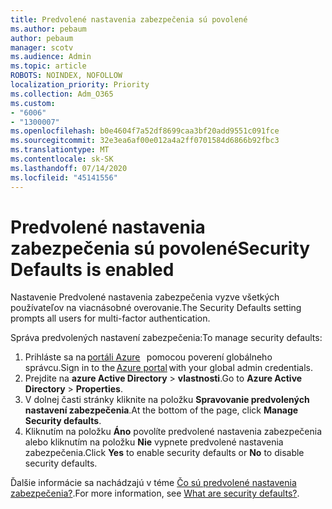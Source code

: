 ```yaml
---
title: Predvolené nastavenia zabezpečenia sú povolené
ms.author: pebaum
author: pebaum
manager: scotv
ms.audience: Admin
ms.topic: article
ROBOTS: NOINDEX, NOFOLLOW
localization_priority: Priority
ms.collection: Adm_O365
ms.custom:
- "6006"
- "1300007"
ms.openlocfilehash: b0e4604f7a52df8699caa3bf20add9551c091fce
ms.sourcegitcommit: 32e3ea6af00e012a4a2ff0701584d6866b92fbc3
ms.translationtype: MT
ms.contentlocale: sk-SK
ms.lasthandoff: 07/14/2020
ms.locfileid: "45141556"
---
```

# <a name="security-defaults-is-enabled"></a><span data-ttu-id="e7544-102">Predvolené nastavenia zabezpečenia sú povolené</span><span class="sxs-lookup"><span data-stu-id="e7544-102">Security Defaults is enabled</span></span>

<span data-ttu-id="e7544-103">Nastavenie Predvolené nastavenia zabezpečenia vyzve všetkých používateľov na viacnásobné overovanie.</span><span class="sxs-lookup"><span data-stu-id="e7544-103">The Security Defaults setting prompts all users for multi-factor authentication.</span></span>

<span data-ttu-id="e7544-104">Správa predvolených nastavení zabezpečenia:</span><span class="sxs-lookup"><span data-stu-id="e7544-104">To manage security defaults:</span></span>

1. <span data-ttu-id="e7544-105">Prihláste sa na [portáli Azure](https://ms.portal.azure.com/)   pomocou poverení globálneho správcu.</span><span class="sxs-lookup"><span data-stu-id="e7544-105">Sign in to the [Azure portal](https://ms.portal.azure.com/) with your global admin credentials.</span></span>
2. <span data-ttu-id="e7544-106">Prejdite na **azure Active Directory**  >  **vlastnosti**.</span><span class="sxs-lookup"><span data-stu-id="e7544-106">Go to **Azure Active Directory** > **Properties**.</span></span>
3. <span data-ttu-id="e7544-107">V dolnej časti stránky kliknite na položku **Spravovanie predvolených nastavení zabezpečenia**.</span><span class="sxs-lookup"><span data-stu-id="e7544-107">At the bottom of the page, click **Manage Security defaults**.</span></span>
4. <span data-ttu-id="e7544-108">Kliknutím na položku **Áno** povolíte predvolené nastavenia zabezpečenia alebo kliknutím na položku **Nie** vypnete predvolené nastavenia zabezpečenia.</span><span class="sxs-lookup"><span data-stu-id="e7544-108">Click **Yes** to enable security defaults or **No** to disable security defaults.</span></span>

<span data-ttu-id="e7544-109">Ďalšie informácie sa nachádzajú v téme [Čo sú predvolené nastavenia zabezpečenia?](https://docs.microsoft.com/azure/active-directory/fundamentals/concept-fundamentals-security-defaults).</span><span class="sxs-lookup"><span data-stu-id="e7544-109">For more information, see [What are security defaults?](https://docs.microsoft.com/azure/active-directory/fundamentals/concept-fundamentals-security-defaults).</span></span>